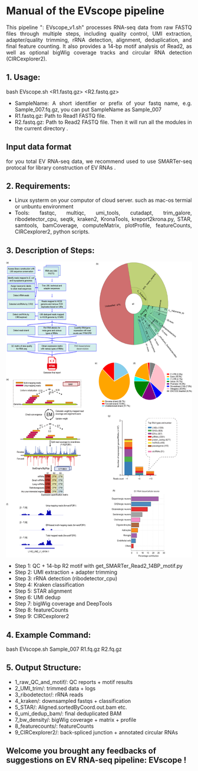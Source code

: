 <div style="text-align: justify;">

# Manual of the EVscope pipeline 
This pipeline ": EVscope_v1.sh" processes RNA-seq data from raw FASTQ files through multiple steps, 
including quality control, UMI extraction, adapter/quality trimming, rRNA detection, alignment, 
deduplication, and final feature counting. It also provides a 14-bp motif analysis of Read2, 
as well as optional bigWig coverage tracks and circular RNA detection (CIRCexplorer2).



## 1. Usage:
bash EVscope.sh <SampleName> <R1.fastq.gz> <R2.fastq.gz>
- SampleName: A short identifier or prefix of your fastq name, e.g. Sample_007.fq.gz, you can put SampleName as Sample_007
- R1.fastq.gz: Path to Read1 FASTQ file.
- R2.fastq.gz: Path to Read2 FASTQ file.
Then it will run all the modules in the current directory <SampleName>.

## Input data format
for you total EV RNA-seq data, we recommend used to use SMARTer-seq protocal for library construction of EV RNAs . 

## 2. Requirements:
- Linux systerm on your computor of cloud server. such as mac-os termial or unbuntu environment
- Tools: fastqc, multiqc, umi_tools, cutadapt, trim_galore, ribodetector_cpu, seqtk, 
kraken2, KronaTools, kreport2krona.py, STAR, samtools, bamCoverage, 
computeMatrix, plotProfile, featureCounts, CIRCexplorer2, python scripts.

## 3. Description of Steps:
<img src="figures/EVscope_pipeline.png" width="600" height="800" align="center"> </div> 
- Step 1: QC + 14-bp R2 motif with get_SMARTer_Read2_14BP_motif.py
- Step 2: UMI extraction + adapter trimming
- Step 3: rRNA detection (ribodetector_cpu)
- Step 4: Kraken classification
- Step 5: STAR alignment
- Step 6: UMI dedup
- Step 7: bigWig coverage and DeepTools
- Step 8: featureCounts
- Step 9: CIRCexplorer2

## 4. Example Command:
bash EVscope.sh Sample_007 R1.fq.gz R2.fq.gz

## 5. Output Structure:
- 1_raw_QC_and_motif/: QC reports + motif results
- 2_UMI_trim/: trimmed data + logs
- 3_ribodetector/: rRNA reads
- 4_kraken/: downsampled fastqs + classification
- 5_STAR/: Aligned.sortedByCoord.out.bam etc.
- 6_umi_dedup_bam/: final deduplicated BAM
- 7_bw_density/: bigWig coverage + matrix + profile
- 8_featurecounts/: featureCounts
- 9_CIRCexplorer2/: back-spliced junction + annotated circular RNAs

## Welcome you brought any feedbacks of suggestions on EV RNA-seq pipeline: EVscope !

</div>

